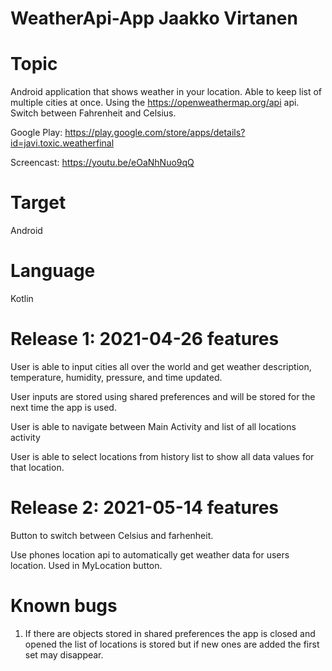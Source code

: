 # WeatherApi-App    Jaakko Virtanen

# Topic
Android application that shows weather in your location. Able to keep list of multiple cities at once. Using the https://openweathermap.org/api api. Switch between Fahrenheit and Celsius. 

Google Play: https://play.google.com/store/apps/details?id=javi.toxic.weatherfinal

Screencast: https://youtu.be/eOaNhNuo9qQ

# Target
Android

# Language
Kotlin

# Release 1: 2021-04-26 features
User is able to input cities all over the world and get weather description, temperature, humidity, pressure, and time updated.

User inputs are stored using shared preferences and will be stored for the next time the app is used. 

User is able to navigate between Main Activity and list of all locations activity

User is able to select locations from history list to show all data values for that location.

# Release 2: 2021-05-14 features
Button to switch between Celsius and farhenheit.

Use phones location api to automatically get weather data for users location. Used in MyLocation button.


# Known bugs
1. If there are objects stored in shared preferences the app is closed and opened the list of locations is stored but if new ones are added the first set may disappear.
